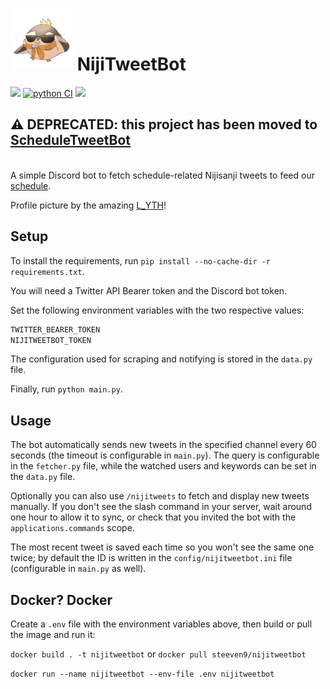 # <img src="logo.jpg" width="100"> NijiTweetBot

[![](https://img.shields.io/github/license/Steeven9/NijiTweetBot)](/LICENSE)
[![python CI](https://github.com/Steeven9/NijiTweetBot/actions/workflows/docker-image.yml/badge.svg)](https://github.com/Steeven9/NijiTweetBot/actions/workflows/docker-image.yml)
![](https://img.shields.io/tokei/lines/github/Steeven9/NijiTweetBot)

## :warning: DEPRECATED: this project has been moved to [ScheduleTweetBot](https://github.com/Steeven9/ScheduleTweetBot)

\
A simple Discord bot to fetch schedule-related Nijisanji tweets to
feed our [schedule](https://nijien.vercel.app).

Profile picture by the amazing [L_YTH](https://twitter.com/lost_yth)!

## Setup

To install the requirements, run `pip install --no-cache-dir -r requirements.txt`.

You will need a Twitter API Bearer token and the Discord bot token.

Set the following environment variables with the two respective values:

```bash
TWITTER_BEARER_TOKEN
NIJITWEETBOT_TOKEN
```

The configuration used for scraping and notifying is stored in the `data.py` file.

Finally, run `python main.py`.

## Usage

The bot automatically sends new tweets in the specified channel every 60 seconds
(the timeout is configurable in `main.py`). The query is configurable in the
`fetcher.py` file, while the watched users and keywords can be set in the `data.py` file.

Optionally you can also use `/nijitweets` to fetch and display new tweets manually.
If you don't see the slash command in your server, wait around one hour to allow it
to sync, or check that you invited the bot with the `applications.commands` scope.

The most recent tweet is saved each time so you won't see the same one twice;
by default the ID is written in the `config/nijitweetbot.ini` file
(configurable in `main.py` as well).

## Docker? Docker

Create a `.env` file with the environment variables above, then build or pull the image and run it:

`docker build . -t nijitweetbot` or `docker pull steeven9/nijitweetbot`

`docker run --name nijitweetbot --env-file .env nijitweetbot`
